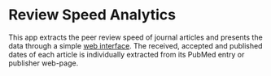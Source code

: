 # Review Speed Analytics
This app extracts the peer review speed of journal articles and presents the data through a simple [web interface](https://review-speed-885694436b9e.herokuapp.com/). The received, accepted and published dates of each article is individually extracted from its PubMed entry or publisher web-page.